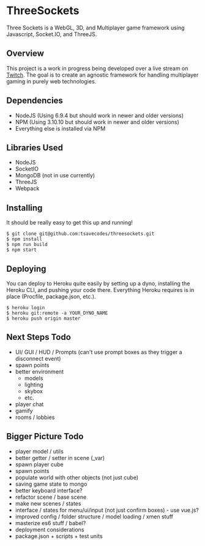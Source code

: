 # ThreeSockets
Three Sockets is a WebGL, 3D, and Multiplayer game framework using Javascript, Socket.IO, and ThreeJS.

## Overview
 This project is a work in progress being developed over a live stream on [Twitch](https://www.twitch.tv/youngastro). The goal is to create an agnostic framework for handling multiplayer gaming in purely web technologies.

## Dependencies
* NodeJS (Using 6.9.4 but should work in newer and older versions)
* NPM (Using 3.10.10 but should work in newer and older versions)
* Everything else is installed via NPM

## Libraries Used
* NodeJS
* SocketIO
* MongoDB (not in use currently)
* ThreeJS 
* Webpack


## Installing
It should be really easy to get this up and running! 
```
$ git clone git@github.com:tsavecodes/threesockets.git
$ npm install
$ npm run build
$ npm start
```

## Deploying
You can deploy to Heroku quite easily by setting up a dyno, installing the Heroku CLI, and pushing your code there. Everything Heroku requires is in place (Procfile, package.json, etc.). 

```
$ heroku login
$ heroku git:remote -a YOUR_DYNO_NAME
$ heroku push origin master
```

## Next Steps Todo
* UI/ GUI / HUD / Prompts (can't use prompt boxes as they trigger a disconnect event)
* spawn points
* better environment
  * models
  * lighting
  * skybox
  * etc.
* player chat
* gamify
* rooms / lobbies


## Bigger Picture Todo
* player model / utils
* better getter / setter in scene (_var)
* spawn player cube
* spawn points
* populate world with other objects (not just cube)
* saving game state to mongo
* better keyboard interface?
* refactor scene / base scene
* make new scenes / states
* interface / states for menu/ui/input (not just confirm boxes) - use vue.js?
* improved config / folder structure / model loading / xmen stuff
* masterize es6 stuff / babel?
* deployment considerations
* package.json + scripts + test units

